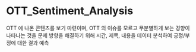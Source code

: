 # OTT_Sentiment_Analysis
OTT 에 나온 콘텐츠를 보기 마련이며, OTT 의 이슈를 모르고 무분별하게 보는 경향이 나타나는 것을 문제 방향을 해결하기 위해 시간, 제목, 내용을 데이터 분석하여 긍정/부정에 대한 결과 예측
